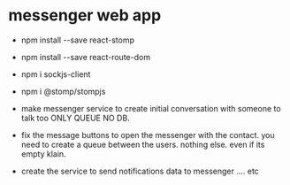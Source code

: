 # messenger web app

- npm install --save react-stomp
- npm install --save react-route-dom
- npm i sockjs-client
- npm i @stomp/stompjs


- make messenger service to create initial conversation with someone to talk too ONLY QUEUE NO DB.

- fix the message buttons to open the messenger with the contact. you need to create a queue between the users. nothing else.
even if its empty klain.

- create the service to send notifications data to messenger .... etc